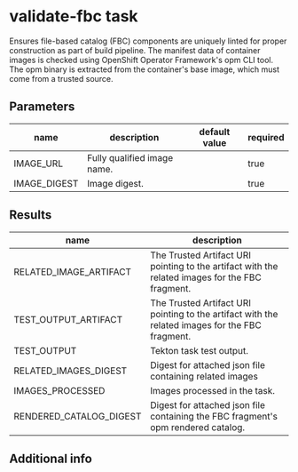 # validate-fbc task

Ensures file-based catalog (FBC) components are uniquely linted for proper construction as part of build pipeline. The manifest data of container images is checked using OpenShift Operator Framework's opm CLI tool. The opm binary is extracted from the container's base image, which must come from a trusted source.

## Parameters
|name|description|default value|required|
|---|---|---|---|
|IMAGE_URL|Fully qualified image name.||true|
|IMAGE_DIGEST|Image digest.||true|

## Results
|name|description|
|---|---|
|RELATED_IMAGE_ARTIFACT|The Trusted Artifact URI pointing to the artifact with the related images for the FBC fragment.|
|TEST_OUTPUT_ARTIFACT|The Trusted Artifact URI pointing to the artifact with the related images for the FBC fragment.|
|TEST_OUTPUT|Tekton task test output.|
|RELATED_IMAGES_DIGEST|Digest for attached json file containing related images|
|IMAGES_PROCESSED|Images processed in the task.|
|RENDERED_CATALOG_DIGEST|Digest for attached json file containing the FBC fragment's opm rendered catalog.|


## Additional info
